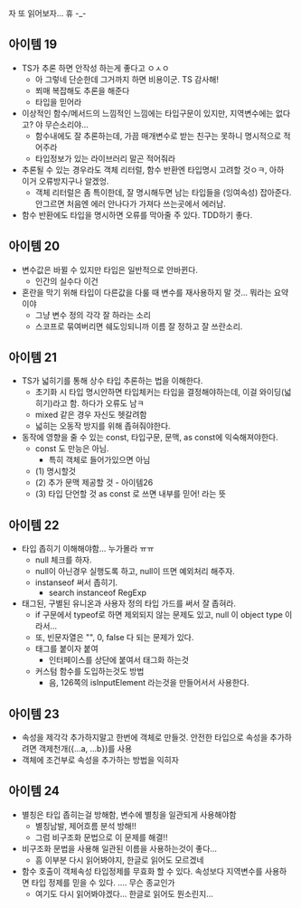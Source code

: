 자 또 읽어보자... 휴 -_-

## 아이템 19
- TS가 추론 하면 안작성 하는게 좋다고 ㅇㅅㅇ
    - 아 그렇네 단순한데 그거까지 하면 비용이군. TS 감사해!
    - 쬐매 복잡해도 추론을 해준다
    - 타입을 믿어라
- 이상적인 함수/메서드의 느낌적인 느낌에는 타입구문이 있지만, 지역변수에는 없다고? 야 무슨소리야...
    - 함수내에도 잘 추론하는데, 가끔 매개변수로 받는 친구는 못하니 명시적으로 적어주라
    - 타입정보가 있는 라이브러리 말곤 적어줘라
- 추론될 수 있는 경우라도 객체 리터럴, 함수 반환엔 타입명시 고려할 것ㅇㅋ, 아하 이거 오류방지구나 알겠엉.
    - 객체 리터럴은 좀 특이한데, 잘 명시해두면 남는 타입들을 (잉여속성) 잡아준다. 안그르면 처음엔 에러 안나다가 가져다 쓰는곳에서 에러남.
- 함수 반환에도 타입을 명시하면 오류를 막아줄 주 있다. TDD하기 좋다.

## 아이템 20
- 변수값은 바뀔 수 있지만 타입은 일반적으로 안바뀐다.
    - 인간의 실수다 이건
- 혼란을 막기 위해 타입이 다른값을 다룰 때 변수를 재사용하지 말 것... 뭐라는 요약이야
    - 그냥 변수 정의 각각 잘 하라는 소리
    - 스코프로 묶여버리면 쉐도잉되니까 이름 잘 정하고 잘 쓰란소리.

## 아이템 21
- TS가 넓히기를 통해 상수 타입 추론하는 법을 이해한다.
    - 초기화 시 타입 명시안하면 타입체커는 타입을 결정해야하는데, 이걸 와이딩(넓히기)라고 함. 하다가 오류도 남ㅋ
    - mixed 같은 경우 자신도 헷갈려함
    - 넓히는 오동작 방지를 위해 좁혀줘야한다.
- 동작에 영향을 줄 수 있는 const, 타입구문, 문맥, as const에 익숙해져야한다.
    - const 도 만능은 아님.
        - 특히 객체로 들어가있으면 아님
    - (1) 명시할것
    - (2) 추가 문맥 제공할 것 - 아이템26
    - (3) 타입 단언할 것 as const 로 쓰면 내부를 믿어! 라는 뜻

## 아이템 22
- 타입 좁히기 이해해야함... 누가몰라 ㅠㅠ
    - null 체크를 하자.
    - null이 아닌경우 실행도록 하고, null이 뜨면 예외처리 해주자.
    - instanseof 써서 좁히기. 
        - search instanceof RegExp
- 태그된, 구별된 유니온과 사용자 정의 타입 가드를 써서 잘 좁혀라.
    - if 구문에서 typeof로 하면 제외되지 않는 문제도 있고, null 이 object type 이라서... 
    - 또, 빈문자열은 "", 0, false 다 되는 문제가 있다.
    - 태그를 붙이자 붙여
        - 인터페이스를 상단에 붙여서 태그화 하는것
    - 커스텀 함수를 도입하는것도 방법
        - 음, 126쪽의 isInputElement 라는것을 만들어서서 사용한다.

## 아이템 23
- 속성을 제각각 추가하지말고 한번에 객체로 만들것. 안전한 타입으로 속성을 추가하려면 객제천개({...a, ...b})를 사용
- 객체에 조건부로 속성을 추가하는 방법을 익히자

## 아이템 24
- 별칭은 타입 좁히는걸 방해함, 변수에 별칭을 일관되게 사용해야함
    - 별칭남발, 제어흐름 분석 방해!!
    - 그럼 비구조화 문법으로 이 문제를 해결!!
- 비구조화 문법을 사용해 일관된 이름을 사용하는것이 좋다...
    - 흠 이부분 다시 읽어봐야지, 한글로 읽어도 모르겠네
- 함수 호출이 객체속성 타입정제를 무효화 할 수 있다. 속성보다 지역변수를 사용하면 타입 정제를 믿을 수 있다. .... 무슨 종교인가
    - 여기도 다시 읽어봐야겠다... 한글로 읽어도 뭔소린지...